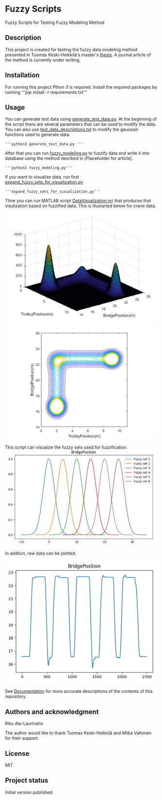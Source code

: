 # Fuzzy Scripts
Fuzzy Scripts for Testing Fuzzy Modeling Method

## Description
This project is created for testing the fuzzy data modeling method presented in Tuomas Keski-Heikkilä's master's [thesis](http://urn.fi/URN:NBN:fi:aalto-202109059012).
A journal article of the method is currently under writing.

## Installation
For running this project Pthon 3 is required. Install the required packages by running 
    '''pip install -r requirements.txt'''

## Usage
You can generate test data using [generate_test_data.py](generate_test_data.py). At the beginning of the script there are several parameters that can be used to modify the data. You can also use [test_data_descriptions.txt](examples/test_data_descriptions.txt) to modify the gaussian functions used to generate data.

    '''python3 generate_test_data.py '''

After that you can run [fuzzy_modeling.py](fuzzy_modeling.py) to fuzzify data and write it into database using the method desribed in [Placeholder for article].

    '''python3 fuzzy_modeling.py''' 

If you want to visualize data, run first [expand_fuzzy_sets_for_visualization.py](expand_fuzzy_sets_for_visualization.py)

    '''expand_fuzzy_sets_for_visualization.py'''

Thne you can run MATLAB script [DataVisualization.m](expand_fuzzy_sets_for_visualization.py)) that produces that visulization based on fuzzified data. This is illustarted below for crane data.
![Visualization](examples/figures/Visualization_of_crane_data_1.png)
![Visualization](examples/figures/Visualization_of_crane_data_2.png)

This script can visualize the fuzzy sets used for fuzzification.
![Visualization](examples/figures/fuzzy_sets.png)

In addtion, raw data can be plotted.

![Visualization](examples/figures/Visualization_of_crane_data_raw.png)

See [Documentation](Documentation.md) for more accurate descriptions of the contents of this repository.

## Authors and acknowledgment
Riku Ala-Laurinaho

The author would like to thank Tuomas Keski-Heikkilä and Miika Valtonen for their support.

## License
MIT

## Project status
Initial version published.